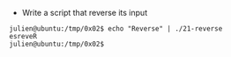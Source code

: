 - Write a script that reverse its input
```
julien@ubuntu:/tmp/0x02$ echo "Reverse" | ./21-reverse
esreveR
julien@ubuntu:/tmp/0x02$
```
